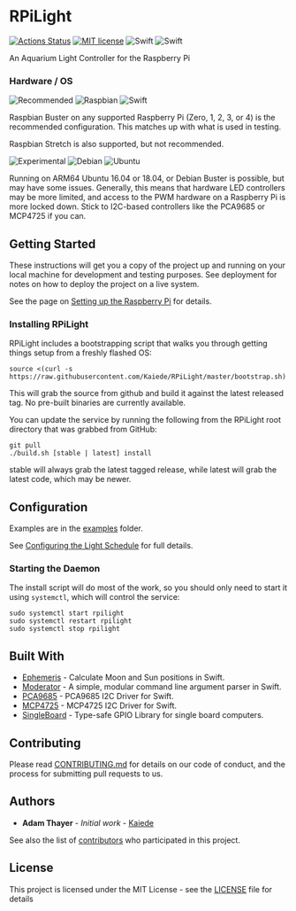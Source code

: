# RPiLight

[![Actions Status](https://github.com/Kaiede/RPiLight/workflows/Full%20CI/badge.svg)](https://github.com/Kaiede/RPiLight/actions)
[![MIT license](http://img.shields.io/badge/license-MIT-brightgreen.svg)](http://opensource.org/licenses/MIT)
![Swift](https://img.shields.io/badge/Swift-5.0.3-brightgreen.svg)
![Swift](https://img.shields.io/badge/Swift-4.1.3-brightgreen.svg)

An Aquarium Light Controller for the Raspberry Pi

### Hardware / OS

![Recommended](https://img.shields.io/badge/-Recommended-blue.svg) ![Raspbian](https://img.shields.io/badge/ARM-Raspbian%20Buster-brightgreen.svg) ![Swift](https://img.shields.io/badge/Swift-5.0.3-brightgreen.svg)

Raspbian Buster on any supported Raspberry Pi (Zero, 1, 2, 3, or 4) is the recommended configuration. This matches up with what is used in testing. 

Raspbian Stretch is also supported, but not recommended.

![Experimental](https://img.shields.io/badge/-Experimental-orange.svg) ![Debian](https://img.shields.io/badge/ARM64-Debian-orange.svg) ![Ubuntu](https://img.shields.io/badge/ARM64-Ubuntu-orange.svg)

Running on ARM64 Ubuntu 16.04 or 18.04, or Debian Buster is possible, but may have some issues. Generally, this means that hardware LED controllers may be more limited, and access to the PWM hardware on a Raspberry Pi is more locked down. Stick to I2C-based controllers like the PCA9685 or MCP4725 if you can.

## Getting Started

These instructions will get you a copy of the project up and running on your local machine for development and testing purposes. See deployment for notes on how to deploy the project on a live system.

See the page on [Setting up the Raspberry Pi](Docs/HardwareSetup.md) for details.

### Installing RPiLight

RPiLight includes a bootstrapping script that walks you through getting things setup from a freshly flashed OS:
```
source <(curl -s https://raw.githubusercontent.com/Kaiede/RPiLight/master/bootstrap.sh)
```

This will grab the source from github and build it against the latest released tag. No pre-built binaries are currently available. 

You can update the service by running the following from the RPiLight root directory that was grabbed from GitHub:
```
git pull
./build.sh [stable | latest] install
```

stable will always grab the latest tagged release, while latest will grab the latest code, which may be newer.

## Configuration

Examples are in the [examples](examples) folder.

See [Configuring the Light Schedule](Docs/Configuration.md) for full details.

### Starting the Daemon

The install script will do most of the work, so you should only need to start it using `systemctl`, which will control the service:
```
sudo systemctl start rpilight
sudo systemctl restart rpilight
sudo systemctl stop rpilight
```

## Built With

* [Ephemeris](https://github.com/Kaiede/Ephemeris) - Calculate Moon and Sun positions in Swift.
* [Moderator](https://github.com/kareman/Moderator) - A simple, modular command line argument parser in Swift.
* [PCA9685](https://github.com/Kaiede/PCA9685) - PCA9685 I2C Driver for Swift.
* [MCP4725](https://github.com/Kaiede/MCP4725) - MCP4725 I2C Driver for Swift.
* [SingleBoard](https://github.com/Kaiede/SingleBoard) - Type-safe GPIO Library for single board computers.

## Contributing

Please read [CONTRIBUTING.md](CONTRIBUTING.md) for details on our code of conduct, and the process for submitting pull requests to us.

## Authors

* **Adam Thayer** - *Initial work* - [Kaiede](https://github.com/Kaiede)

See also the list of [contributors](https://github.com/Kaiede/RPiLight/contributors) who participated in this project.

## License

This project is licensed under the MIT License - see the [LICENSE](LICENSE) file for details
